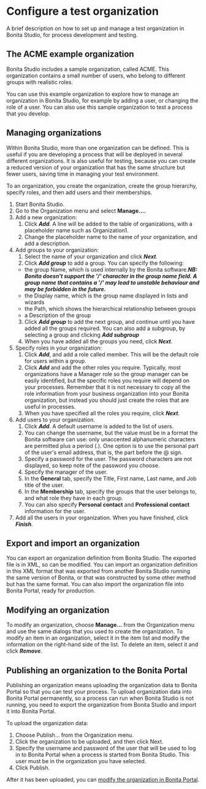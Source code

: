 # Configure a test organization

A brief description on how to set up and manage a test organization in Bonita Studio, for process development and testing. 

## The ACME example organization

Bonita Studio includes a sample organization, called ACME. This organization contains a small number of users, who belong to different groups with realistic roles. 

You can use this example organization to explore how to manage an organization in Bonita Studio, for example by adding a user, or
changing the role of a user. You can also use this sample organization to test a process that you develop.

## Managing organizations

Within Bonita Studio, more than one organization can be defined. This is useful if you are developing a process that will be deployed in several different organizations. It is also useful for testing, because you can create a reduced version of your organization that has the same structure but fewer users, saving time in managing your test environment.

To an organization, you create the organization, create the group hierarchy, specify roles, and then add users and their memberships. 

1. Start Bonita Studio.
2. Go to the Organization menu and select **Manage....**
3. Add a new organization:
   1. Click **_Add_**. A line will be added to the table of organizations, with a placeholder name such as Organization1.
   2. Change the placeholder name to the name of your organization, and add a description.
4. Add groups to your organization:
   1. Select the name of your organization and click **_Next_**.
   2. Click **_Add group_** to add a group. You can specify the following:
   - the group Name, which is used internally by the Bonita software._**NB: Bonita doesn't support the '/' character in the group name field. A group name that contains a '/' may lead to unstable behaviour and may be forbidden in the future.**_ 
   - the Display name, which is the group name displayed in lists and wizards
   - the Path, which shows the hierarchical relationship between groups
   - a Description of the group
   3. Click **_Add group_** to add the next group, and continue until you have added all the groups required. You can also add a subgroup, by selecting a group and clicking **_Add subgroup_**
   4. When you have added all the groups you need, click **_Next_**.
5. Specify roles in your organization:
   1. Click **_Add_**, and add a role called member. This will be the default role for users within a group.
   2. Click **_Add_** and add the other roles you require. Typically, most organizations have a Manager role so the group manager can be easily identified, but the specific roles you require will depend on your processes. Remember that it is not necessary to copy all the role information from your business organization into your Bonita organization, but instead you should just create the roles that are useful in processes.
   3. When you have specified all the roles you require, click **_Next_**.
6. Add users to your organization.
   1. Click **_Add_**. A default username is added to the list of users. 
   2. You can change the username, but the value must be in a format the Bonita software can use: only unaccented alphanumeric characters are permitted plus a period (.). One option is to use the personal part of the user's email address, that is, the part before the @ sign.
   3. Specify a password for the user. The password characters are not displayed, so keep note of the password you choose.
   4. Specify the manager of the user. 
   5. In the **General** tab, specify the Title, First name, Last name, and Job title of the user.
   6. In the **Membership** tab, specify the groups that the user belongs to, and what role they have in each group.
   7. You can also specify **Personal contact** and **Professional contact** information for the user.
7. Add all the users in your organization. When you have finished, click **_Finish_**.

## Export and import an organization

You can export an organization definition from Bonita Studio. The exported file is in XML, so can be modified. You can import an
organization definition in this XML format that was exported from another Bonita Studio running the same version of Bonita, or that was constructed by some other method but has the same format. You can also import the organization file into Bonita Portal, ready for production.

## Modifying an organization

To modify an organization, choose **Manage...** from the Organization menu and use the same dialogs that you used to create the organization. 
To modify an item in an organization, select it in the item list and modify the information on the right-hand side of the list. 
To delete an item, select it and click **_Remove_**.

## Publishing an organization to the Bonita Portal

Publishing an organization means uploading the organization data to Bonita Portal so that you can test your process. To upload organization data into Bonita Portal permanently, so a process can run when Bonita Studio is not running, you need to export 
the organization from Bonita Studio and import it into Bonita Portal.

To upload the organization data:

1. Choose Publish... from the Organization menu.
2. Click the organization to be uploaded, and then click Next.
3. Specify the username and password of the user that will be used to log in to Bonita Portal when a process is started from Bonita Studio. This user must be in the organization you have selected.
4. Click Publish.

After it has been uploaded, you can [modify the organization in Bonita Portal](organization-in-bonita-bpm-portal-overview.md).
